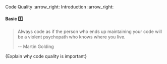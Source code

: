 <link rel="stylesheet" href="{{baseUrl}}/css/textbook.css">

<div class="website-content">

<div id="path">Code Quality :arrow_right: Introduction :arrow_right:</div>

<div id="title">

#### Basic :one:

</div>

<div id="body">

> Always code as if the person who ends up maintaining your code will be a violent psychopath who knows where you live.
>
> -- Martin Golding

{Explain why code quality is important}

</div>

</div>
